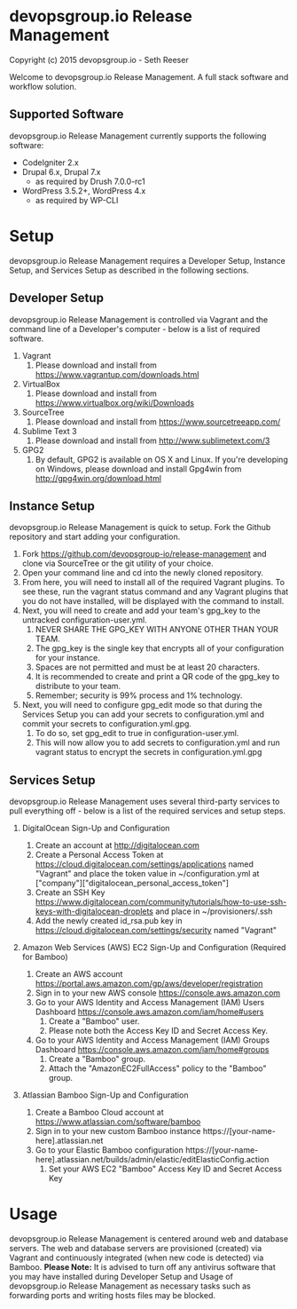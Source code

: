 # devopsgroup.io Release Management #

Copyright (c) 2015 devopsgroup.io - Seth Reeser

Welcome to devopsgroup.io Release Management. A full stack software and workflow solution.

## Supported Software ##

devopsgroup.io Release Management currently supports the following software:

* CodeIgniter 2.x
* Drupal 6.x, Drupal 7.x
    * as required by Drush 7.0.0-rc1
* WordPress 3.5.2+, WordPress 4.x
    * as required by WP-CLI

# Setup #

devopsgroup.io Release Management requires a Developer Setup, Instance Setup, and Services Setup as described in the following sections.

## Developer Setup ##

devopsgroup.io Release Management is controlled via Vagrant and the command line of a Developer's computer - below is a list of required software.

1. Vagrant
    1. Please download and install from https://www.vagrantup.com/downloads.html
2. VirtualBox
    1. Please download and install from https://www.virtualbox.org/wiki/Downloads
3. SourceTree
    1. Please download and install from https://www.sourcetreeapp.com/
4. Sublime Text 3
    1. Please download and install from http://www.sublimetext.com/3
5. GPG2
    1. By default, GPG2 is available on OS X and Linux. If you're developing on Windows, please download and install Gpg4win from http://gpg4win.org/download.html

## Instance Setup ##

devopsgroup.io Release Management is quick to setup. Fork the Github repository and start adding your configuration.

1. Fork https://github.com/devopsgroup-io/release-management and clone via SourceTree or the git utility of your choice.
2. Open your command line and cd into the newly cloned repository.
3. From here, you will need to install all of the required Vagrant plugins. To see these, run the vagrant status command and any Vagrant plugins that you do not have installed, will be displayed with the command to install.
4. Next, you will need to create and add your team's gpg_key to the untracked configuration-user.yml.
    1. NEVER SHARE THE GPG_KEY WITH ANYONE OTHER THAN YOUR TEAM.
    2. The gpg_key is the single key that encrypts all of your configuration for your instance.
    3. Spaces are not permitted and must be at least 20 characters.
    4. It is recommended to create and print a QR code of the gpg_key to distribute to your team.
    5. Remember; security is 99% process and 1% technology.
5. Next, you will need to configure gpg_edit mode so that during the Services Setup you can add your secrets to configuration.yml and commit your secrets to configuration.yml.gpg.
    1. To do so, set gpg_edit to true in configuration-user.yml.
    2. This will now allow you to add secrets to configuration.yml and run vagrant status to encrypt the secrets in configuration.yml.gpg

## Services Setup ##

devopsgroup.io Release Management uses several third-party services to pull everything off - below is a list of the required services and setup steps.

1. DigitalOcean Sign-Up and Configuration
    1. Create an account at http://digitalocean.com
    2. Create a Personal Access Token at https://cloud.digitalocean.com/settings/applications named "Vagrant" and place the token value in ~/configuration.yml at ["company"]["digitalocean_personal_access_token"]
    3. Create an SSH Key https://www.digitalocean.com/community/tutorials/how-to-use-ssh-keys-with-digitalocean-droplets and place in ~/provisioners/.ssh
    4. Add the newly created id_rsa.pub key in https://cloud.digitalocean.com/settings/security named "Vagrant"

3. Amazon Web Services (AWS) EC2 Sign-Up and Configuration (Required for Bamboo)
    1. Create an AWS account https://portal.aws.amazon.com/gp/aws/developer/registration
    2. Sign in to your new AWS console https://console.aws.amazon.com
    3. Go to your AWS Identity and Access Management (IAM) Users Dashboard https://console.aws.amazon.com/iam/home#users
        1. Create a "Bamboo" user.
        2. Please note both the Access Key ID and Secret Access Key.
    4. Go to your AWS Identity and Access Management (IAM) Groups Dashboard https://console.aws.amazon.com/iam/home#groups
        1. Create a "Bamboo" group.
        2. Attach the "AmazonEC2FullAccess" policy to the "Bamboo" group.

2. Atlassian Bamboo Sign-Up and Configuration
    1. Create a Bamboo Cloud account at https://www.atlassian.com/software/bamboo
    2. Sign in to your new custom Bamboo instance https://[your-name-here].atlassian.net
    3. Go to your Elastic Bamboo configuration https://[your-name-here].atlassian.net/builds/admin/elastic/editElasticConfig.action
        1. Set your AWS EC2 "Bamboo" Access Key ID and Secret Access Key

# Usage #

devopsgroup.io Release Management is centered around web and database servers. The web and database servers are provisioned (created) via Vagrant and continuously integrated (when new code is detected) via Bamboo. **Please Note:** It is advised to turn off any antivirus software that you may have installed during Developer Setup and Usage of devopsgroup.io Release Management as necessary tasks such as forwarding ports and writing hosts files may be blocked.
